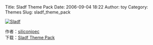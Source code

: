 Title: Sladf Theme Pack
Date: 2006-09-04 18:22
Author: toy
Category: Themes
Slug: sladf_theme_pack

[![Sladf](http://i.linuxtoy.org/i/sladf_s.jpeg)](http://i.linuxtoy.org/i/sladf.jpeg)

作者：[siliconjoec](http://www.gnome-look.org/usermanager/search.php?username=siliconjoec&PHPSESSID=6857fc2ada23cda977703d82d705a1bc)  
下载：[Sladf Theme
Pack](http://www.gnome-look.org/content/download.php?content=45199&id=1&PHPSESSID=6857fc2ada23cda977703d82d705a1bc)
